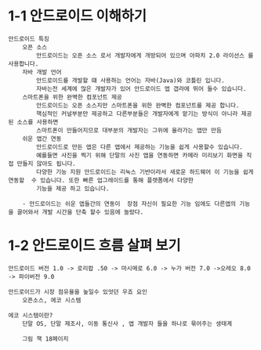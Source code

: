 1-1 안드로이드 이해하기
=============
    안드로이드 특징
        오픈 소스 
            안드로이드는 오픈 소스 로서 개발자에게 개방되어 있으며 아파치 2.0 라이선스 를 사용합니다.
        자바 개발 언어
            안드로이드를 개발할 떄 사용하는 언어는 자바(Java)와 코틀린 입니다.
            자바는전 세계에 많은 개발자가 있어 안드로이드 앱 갭라에 뛰어 들수 있습니다.
        스마트폰을 위한 완벽한 컴포넌트 제공
            안드로이드는 오픈 소스지만 스마트폰을 위한 완벽한 컴포넌트를 제공 합니다.
            핵심적인 커널부분만 제공하고 다른부분들은 개발자에게 맡기는 방식이 아니라 제공된 소스를 사용하면
            스마트폰이 만들어지므로 대부분의 개발자는 그위에 올라가는 앱만 만듬
        쉬운 앱간 연동 
            안드로이드로 만든 앱은 다른 앱에서 제공하는 기능을 쉽게 사용할수 있습니다.
            예를들면 사진을 찍기 위해 단말의 사진 앱을 연동하면 카메라 미리보기 화면을 직접 만들지 않아도 됩니다.
            다양한 기능 지원 안드로이드는 리눅스 기반이라서 새로운 하드웨어 이 기능을 쉽게 연동할  수 있습니다. 또한 빠른 업그레이드를 통해 플랫폼에서 다양한
            기능을 제공 하고 있습니다.

        - 안드로이드는 쉬운 앱들간의 연동이  장점 자신이 필요한 기능 임에도 다른앱의 기능을 끌어와서 개발 시간을 단축 할수 있음에 놀랐다.
    

1-2 안드로이드 흐름 살펴 보기
=============
    
    안드로이드 버전 1.0 -> 로리팝 .50 -> 마시메로 6.0 -> 누가 버전 7.0 ->오레오 8.0 -> 파이버전 9.0

    안드로이드가 시장 점유율을 높일수 있엇던 우죠 요인 
        오픈소스, 에코 시스템
    
    에코 시스템이란?
        단말 OS, 단말 제조사, 이동 통신사 , 앱 개발자 들을 하나로 묶어주는 생태계
        
        그림 책 18페이지



    